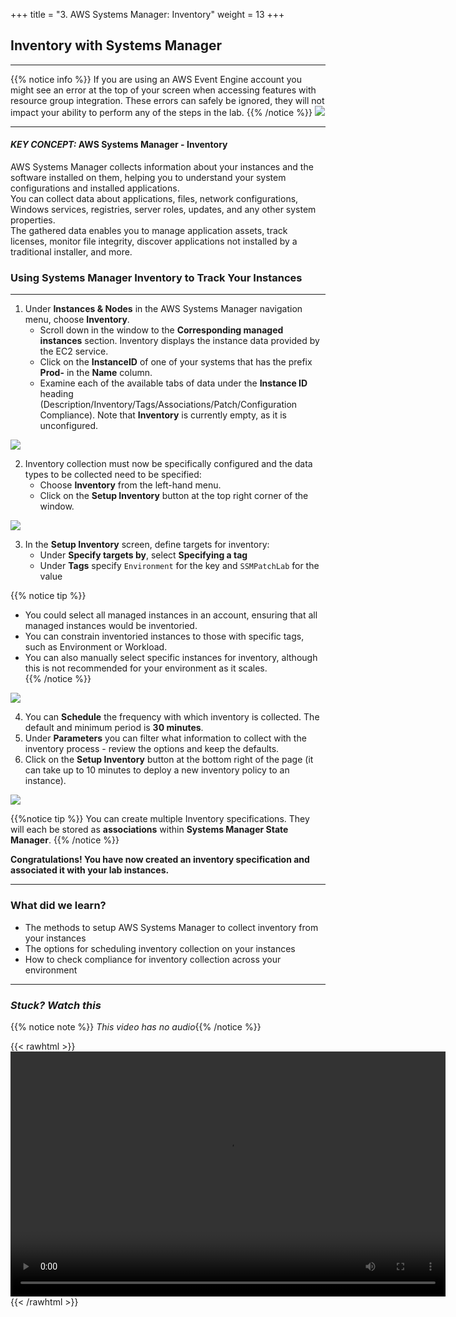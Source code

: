 +++
title = "3. AWS Systems Manager: Inventory"
weight = 13
+++

## Inventory with Systems Manager
---
{{% notice info %}}
If you are using an AWS Event Engine account you might see an error at the top of your screen when accessing features with resource group integration.
These errors can safely be ignored, they will not impact your ability to perform any of the steps in the lab.
{{% /notice %}}
![](/images/lab_4_potential-ee-error.png)

---
#### *KEY CONCEPT:* AWS Systems Manager - Inventory
AWS Systems Manager collects information about your instances and the software installed on them, helping you to understand your system configurations and installed applications.  
You can collect data about applications, files, network configurations, Windows services, registries, server roles, updates, and any other system properties.  
The gathered data enables you to manage application assets, track licenses, monitor file integrity, discover applications not installed by a traditional installer, and more.  

### Using Systems Manager Inventory to Track Your Instances
---
1. Under **Instances & Nodes** in the AWS Systems Manager navigation menu, choose **Inventory**.
    * Scroll down in the window to the **Corresponding managed instances** section. Inventory displays the instance data provided by the EC2 service.
    * Click on the **InstanceID** of one of your systems that has the prefix **Prod-** in the **Name** column.
    * Examine each of the available tabs of data under the **Instance ID** heading (Description/Inventory/Tags/Associations/Patch/Configuration Compliance).  Note that **Inventory** is currently empty, as it is unconfigured.

  ![](/images/lab_4a_managed-instance-options.png)

2. Inventory collection must now be specifically configured and the data types to be collected need to be specified:
    * Choose **Inventory** from the left-hand menu.
    * Click on the **Setup Inventory** button at the top right corner of the window.

  ![](/images/lab_4a_ssm-inventory-setup.png)

3. In the **Setup Inventory** screen, define targets for inventory:
    * Under **Specify targets by**, select **Specifying a tag**
    * Under **Tags** specify `Environment` for the key and `SSMPatchLab` for the value

{{% notice tip %}}
* You could select all managed instances in an account, ensuring that all managed instances would be inventoried.  
* You can constrain inventoried instances to those with specific tags, such as Environment or Workload.  
* You can also manually select specific instances for inventory, although this is not recommended for your environment as it scales.  
{{% /notice %}}

![](/images/lab_4a_ssm-inventory-setup-targets.png)


4. You can **Schedule** the frequency with which inventory is collected. The default and minimum period is **30 minutes**.
5. Under **Parameters** you can filter what information to collect with the inventory process - review the options and keep the defaults.
6. Click on the **Setup Inventory** button at the bottom right of the page (it can take up to 10 minutes to deploy a new inventory policy to an instance).

![](/images/lab_4a_ssm-inventory-setup-button.png)

{{%notice tip %}}
You can create multiple Inventory specifications. They will each be stored as **associations** within **Systems Manager State Manager**.
{{% /notice %}}

**Congratulations!  You have now created an inventory specification and associated it with your lab instances.**

---
### What did we learn?
 * The methods to setup AWS Systems Manager to collect inventory from your instances
 * The options for scheduling inventory collection on your instances
 * How to check compliance for inventory collection across your environment

---

### *Stuck? Watch this*

{{% notice note %}} 
*This video has no audio*{{% /notice %}}

{{< rawhtml >}}
<video width="696" height="392" controls>
  <source src="https://d1tqhetmq9f85b.cloudfront.net/downloads/lab2.3.mp4" type="video/mp4">
  Your browser doesn't support video.
</video>
{{< /rawhtml >}}